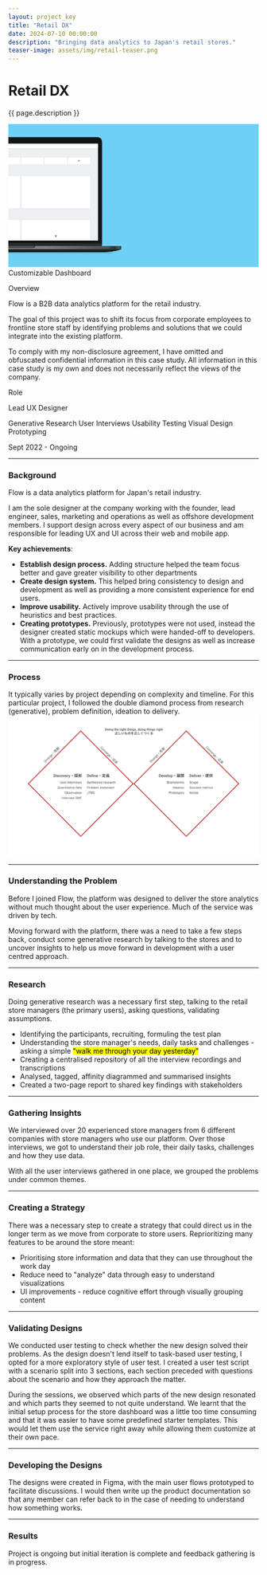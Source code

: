 ```yaml
---
layout: project_key
title: "Retail DX"
date: 2024-07-10 00:00:00
description: "Bringing data analytics to Japan's retail stores."
teaser-image: assets/img/retail-teaser.png
---
```



# Retail DX
{{ page.description }}

<div class="row">
  <div class="col">
    <div class="card"><img src="/assets/img/retail-screens.png" class="rounded" alt="..."></div>
    <figcaption class="figure-caption text-center">Customizable Dashboard</figcaption>
  </div>
</div>

<div class="row py-3">
    <div class="col-8">
      <p class="font-monospace">Overview</p>
      <p>Flow is a B2B data analytics platform for the retail industry.</p>
      <p>The goal of this project was to shift its focus from corporate employees to frontline store staff by identifying problems and solutions that we could integrate into the existing platform.</p>
      <p class="fw-lighter">To comply with my non-disclosure agreement, I have omitted and obfuscated confidential information in this case study. All information in this case study is my own and does not necessarily reflect the views of the company.</p>
    </div>
    <div class="col-4">
      <p class="font-monospace">Role</p>
      <p>Lead UX Designer</p>
      <span class="badge rounded-pill bg-dark">Generative Research</span>
      <span class="badge rounded-pill bg-dark">User Interviews</span>
      <span class="badge rounded-pill bg-dark">Usability Testing</span>
      <span class="badge rounded-pill bg-dark">Visual Design</span>
      <span class="badge rounded-pill bg-dark">Prototyping</span>
      <p></p>
      <p>Sept 2022 - Ongoing</p>
    </div>
</div>

---

### Background
Flow is a data analytics platform for Japan's retail industry.

I am the sole designer at the company working with the founder, lead engineer, sales, marketing and operations as well as offshore development members. I support design across every aspect of our business and am responsible for leading UX and UI across their web and mobile app.

**Key achievements**:
- **Establish design process.** Adding structure helped the team focus better and gave greater visibility to other departments
- **Create design system.** This helped bring consistency to design and development as well as providing a more consistent experience for end users.
- **Improve usability.** Actively improve usability through the use of heuristics and best practices.
- **Creating prototypes.** Previously, prototypes were not used, instead the designer created static mockups which were handed-off to developers. With a prototype, we could first validate the designs as well as increase communication early on in the development process.

---

### Process
It typically varies by project depending on complexity and timeline. For this particular project, I followed the double diamond process from research (generative), problem definition, ideation to delivery.
<img src="/assets/img/double-diamond.svg" class="rounded" alt="...">

---

### Understanding the Problem
Before I joined Flow, the platform was designed to deliver the store analytics without much thought about the user experience. Much of the service was driven by tech. 

Moving forward with the platform, there was a need to take a few steps back, conduct some generative research by talking to the stores and to uncover insights to help us move forward in development with a user centred approach.

---

### Research
Doing generative research was a necessary first step, talking to the retail store managers (the primary users), asking questions, validating assumptions.

- Identifying the participants, recruiting, formuling the test plan
- Understanding the store manager's needs, daily tasks and challenges - asking a simple <mark>"walk me through your day yesterday"</mark>
- Creating a centralised repository of all the interview recordings and transcriptions
- Analysed, tagged, affinity diagrammed and summarised insights
- Created a two-page report to shared key findings with stakeholders

---

### Gathering Insights
We interviewed over 20 experienced store managers from 6 different companies with store managers who use our platform. Over those interviews, we got to understand their job role, their daily tasks, challenges and how they use data.

With all the user interviews gathered in one place, we grouped the problems under common themes. 

---

### Creating a Strategy
There was a necessary step to create a strategy that could direct us in the longer term as we move from corporate to store users. Reprioritizing many features to be around the store meant:
- Prioritising store information and data that they can use throughout the work day
- Reduce need to "analyze" data through easy to understand visualizations
- UI improvements - reduce cognitive effort through visually grouping content

---

### Validating Designs
We conducted user testing to check whether the new design solved their problems. As the design doesn't lend itself to task-based user testing, I opted for a more exploratory style of user test. I created a user test script with a scenario split into 3 sections, each section preceded with questions about the scenario and how they approach the matter.

During the sessions, we observed which parts of the new design resonated and which parts they seemed to not quite understand. We learnt that the initial setup process for the store dashboard was a little too time consuming and that it was easier to have some predefined starter templates. This would let them use the service right away while allowing them customize at their own pace.

---

### Developing the Designs
The designs were created in Figma, with the main user flows prototyped to facilitate discussions. I would then write up the product documentation so that any member can refer back to in the case of needing to understand how something works.

---

### Results
Project is ongoing but initial iteration is complete and feedback gathering is in progress.